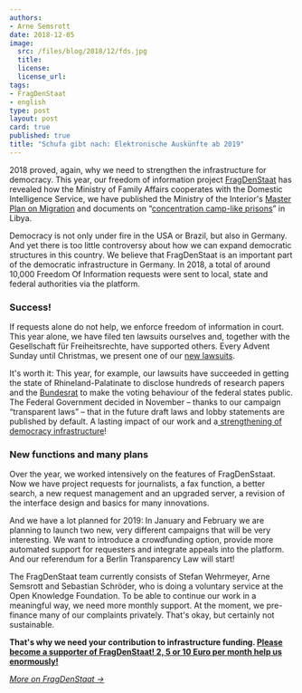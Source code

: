```yaml
---
authors: 
- Arne Semsrott
date: 2018-12-05
image:
  src: /files/blog/2018/12/fds.jpg
  title: 
  license:
  license_url:
tags:
- FragDenStaat
- english
type: post
layout: post
card: true
published: true
title: "Schufa gibt nach: Elektronische Auskünfte ab 2019"
---
```


<p>2018 proved, again, why we need to strengthen the infrastructure for democracy. This year, our freedom of information project <a href="https://fragdenstaat.de">FragDenStaat</a> has revealed how the Ministry of Family Affairs cooperates with the Domestic Intelligence Service, we have published the Ministry of the Interior's <a href="https://fragdenstaat.de/blog/2018/masterplan-english/">Master Plan on Migration</a> and documents on “<a href="https://fragdenstaat.de/blog/2018/exclusive-internal-diplomatic-report-concentration-camp-conditions-libyan-refugee-camps/">concentration camp-like prisons</a>”&nbsp;in Libya.</p>

<p>Democracy is not only under fire in the USA or Brazil, but also in Germany. And yet there is too little controversy about how we can expand democratic structures in this country. We believe that FragDenStaat is an important part of the democratic infrastructure in Germany. In 2018, a total of around 10,000 Freedom Of Information requests&nbsp;were sent to local, state and federal authorities via the platform.</p>

<h3>Success!</h3>

<p>If requests alone do not help, we enforce freedom of information in court. This year alone, we have filed ten lawsuits ourselves and, together with the Gesellschaft für Freiheitsrechte, have supported others. Every Advent Sunday until Christmas, we present one of our <a href="https://fragdenstaat.de/blog/kategorie/klagen/">new lawsuits</a>.</p>

<p>It's worth it: This year, for example, our lawsuits have succeeded in getting the state of Rhineland-Palatinate to disclose hundreds of research papers and the <a href="https://en.wikipedia.org/wiki/Bundesrat_of_Germany">Bundesrat</a> to make the voting behaviour of the federal states public. The Federal Government decided in November – thanks to our campaign “transparent laws”&nbsp;– that in the future draft laws and lobby statements are published by default. A lasting impact of our work and a<a href="https://okfn.de/blog/2018/07/Policy-advocacy-with-a-twist/"> strengthening of democracy infrastructure</a>!</p>

<h3>New functions and many plans</h3>

<p>Over the year, we worked intensively on the features of FragDenSstaat. Now we have project requests for journalists, a fax function, a better search, a new request management and an upgraded server, a revision of the interface design and basics for many innovations.</p>

<p>And we have a lot planned for 2019: In January and February we are planning to launch two new, very different campaigns that will be very interesting. We want to introduce a crowdfunding option, provide more automated support for requesters and integrate appeals into the platform. And our referendum for a Berlin Transparency Law will start!</p>

<p>The FragDenStaat team currently consists of Stefan Wehrmeyer, Arne Semsrott and Sebastian Schröder, who is doing a voluntary service at the Open Knowledge Foundation. To be able to continue our work in a meaningful way, we need more monthly support. At the moment, we pre-finance many of our complaints privately. That's okay, but certainly not sustainable.</p>

<p><strong>That's why we need your contribution to infrastructure funding. <a href="https://fragdenstaat.de/spenden/">Please become a supporter of FragDenStaat! 2, 5 or 10 Euro per month help us enormously!</a></strong></p>

<p><a href="https://fragdenstaat.de/english"><em>More on FragDenStaat →</em></a></p>

